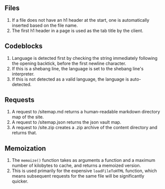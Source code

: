## Files
  1. If a file does not have an h1 header at the start, one is automatically inserted based on the file name.
  2. The first h1 header in a page is used as the tab title by the client.
  
## Codeblocks
  1. Language is detected first by checking the string immediately following the opening backtick, before the first newline character.
  2. If this is a shebang line, the language is set to the shebang line's interpreter.
  3. If this is not detected as a valid language, the language is auto-detected.

## Requests
  1. A request to /sitemap.md returns a human-readable markdown directory map of the site.
  2. A request to /sitemap.json returns the json vault map.
  3. A request to /site.zip creates a .zip archive of the content directory and returns that.

## Memoization
  1. The `memoize()` function takes as arguments a function and a maximum number of kilobytes to cache, and returns a memoized version.
  2. This is used primarily for the expensive `loadFileToHTML` function, which means subsequent requests for the same file will be significantly quicker.